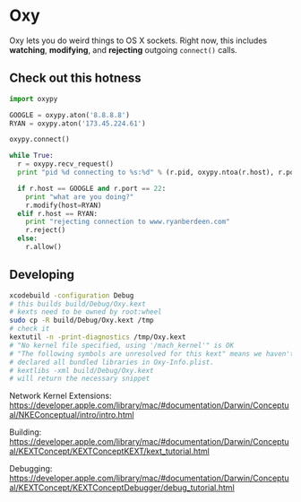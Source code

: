 Oxy
===

Oxy lets you do weird things to OS X sockets. Right now, this includes __watching__, __modifying__, and __rejecting__ outgoing `connect()` calls.

Check out this hotness
----------------------

```python
import oxypy

GOOGLE = oxypy.aton('8.8.8.8')
RYAN = oxypy.aton('173.45.224.61')

oxypy.connect()

while True:
  r = oxypy.recv_request()
  print "pid %d connecting to %s:%d" % (r.pid, oxypy.ntoa(r.host), r.port)

  if r.host == GOOGLE and r.port == 22:
    print "what are you doing?"
    r.modify(host=RYAN)
  elif r.host == RYAN:
    print "rejecting connection to www.ryanberdeen.com"
    r.reject()
  else:
    r.allow()
```

Developing
----------

```bash
xcodebuild -configuration Debug
# this builds build/Debug/Oxy.kext
# kexts need to be owned by root:wheel
sudo cp -R build/Debug/Oxy.kext /tmp
# check it
kextutil -n -print-diagnostics /tmp/Oxy.kext
# "No kernel file specified, using '/mach_kernel'" is OK
# "The following symbols are unresolved for this kext" means we haven't
# declared all bundled libraries in Oxy-Info.plist.
# kextlibs -xml build/Debug/Oxy.kext
# will return the necessary snippet
```

Network Kernel Extensions:
https://developer.apple.com/library/mac/#documentation/Darwin/Conceptual/NKEConceptual/intro/intro.html

Building:
https://developer.apple.com/library/mac/#documentation/Darwin/Conceptual/KEXTConcept/KEXTConceptKEXT/kext_tutorial.html

Debugging:
https://developer.apple.com/library/mac/#documentation/Darwin/Conceptual/KEXTConcept/KEXTConceptDebugger/debug_tutorial.html

